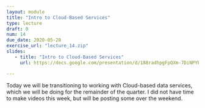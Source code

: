 ```yaml
---
layout: module
title: "Intro to Cloud-Based Services"
type: lecture
draft: 0
num: 14
due_date: 2020-05-28
exercise_url: "lecture_14.zip"
slides:
   - title: "Intro to Cloud-Based Services"
     url: https://docs.google.com/presentation/d/188radhpgFpQXm-7DiNPYb1zIr4uPLr7ecoN4OUNy_Ts/edit?usp=sharing

---
```


Today we will be transitioning to working with Cloud-based data services, which we will be doing for the remainder of the quarter. I did not have time to make videos this week, but will be posting some over the weekend.